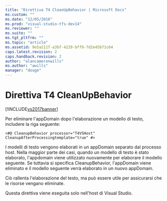 ```yaml
---
title: "Direttiva T4 CleanUpBehavior | Microsoft Docs"
ms.custom: ""
ms.date: "12/05/2016"
ms.prod: "visual-studio-tfs-dev14"
ms.reviewer: ""
ms.suite: ""
ms.tgt_pltfrm: ""
ms.topic: "article"
ms.assetid: 9e5a211f-a3bf-4229-bff0-7d2e45b71c64
caps.latest.revision: 2
caps.handback.revision: 2
author: "alancameronwills"
ms.author: "awills"
manager: "douge"
---
```

# Direttiva T4 CleanUpBehavior
[!INCLUDE[vs2017banner](../code-quality/includes/vs2017banner.md)]

Per eliminare l'appDomain dopo l'elaborazione un modello di testo, includere la riga seguente:  
  
```  
<#@ CleanupBehavior processor="T4VSHost" CleanupAfterProcessingtemplate="true" #>  
```  
  
 I modelli di testo vengono elaborati in un appDomain separato dal processo host.  Nella maggior parte dei casi, quando un modello di testo è stato elaborato, l'appdomain viene utilizzato nuovamente per elaborare il modello seguente.  Se tuttavia si specifica CleanupBehavior, l'appDomain viene eliminato e il modello seguente verrà elaborato in un nuovo appDomain.  
  
 Ciò rallenta l'elaborazione del testo, ma può essere utile per assicurarsi che le risorse vengano eliminate.  
  
 Questa direttiva viene eseguita solo nell'host di Visual Studio.